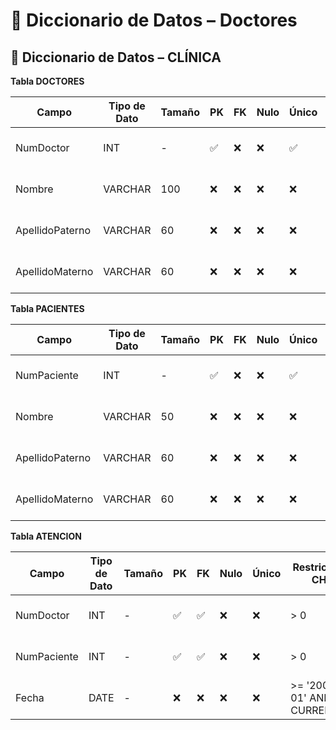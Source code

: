 # 📘 Diccionario de Datos – Doctores
## 📘 Diccionario de Datos – CLÍNICA



 **Tabla DOCTORES**

| Campo             | Tipo de Dato | Tamaño | PK  | FK  | Nulo | Único | Restricciones / CHECK           | Referencia a       | Descripción                      |
|-------------------|--------------|--------|-----|-----|------|--------|---------------------------------|--------------------|----------------------------------|
| NumDoctor         | INT          | -      | ✅   | ❌   | ❌   | ✅     | > 0                             | -                  | Identificador único del doctor   |
| Nombre            | VARCHAR      | 100    | ❌   | ❌   | ❌   | ❌     | Solo letras A-Z, longitud >= 3  | -                  | Nombre del doctor                |
| ApellidoPaterno   | VARCHAR      | 60     | ❌   | ❌   | ❌   | ❌     | Solo letras A-Z, longitud >= 3  | -                  | Apellido paterno del doctor      |
| ApellidoMaterno   | VARCHAR      | 60     | ❌   | ❌   | ❌   | ❌     | Solo letras A-Z, longitud >= 3  | -                  | Apellido materno del doctor      |


 **Tabla PACIENTES**

| Campo             | Tipo de Dato | Tamaño | PK  | FK  | Nulo | Único | Restricciones / CHECK           | Referencia a       | Descripción                      |
|-------------------|--------------|--------|-----|-----|------|--------|---------------------------------|--------------------|----------------------------------|
| NumPaciente       | INT          | -      | ✅   | ❌   | ❌   | ✅     | > 0                             | -                  | Identificador único del paciente |
| Nombre            | VARCHAR      | 50     | ❌   | ❌   | ❌   | ❌     | Solo letras A-Z, longitud >= 3  | -                  | Nombre del paciente              |
| ApellidoPaterno   | VARCHAR      | 60     | ❌   | ❌   | ❌   | ❌     | Solo letras A-Z, longitud >= 3  | -                  | Apellido paterno del paciente    |
| ApellidoMaterno   | VARCHAR      | 60     | ❌   | ❌   | ❌   | ❌     | Solo letras A-Z, longitud >= 3  | -                  | Apellido materno del paciente    |



 **Tabla ATENCION**

| Campo           | Tipo de Dato | Tamaño | PK  | FK  | Nulo | Único | Restricciones / CHECK           | Referencia a            | Descripción                      |
|-----------------|--------------|--------|-----|-----|------|--------|---------------------------------|-------------------------|----------------------------------|
| NumDoctor       | INT          | -      | ✅   | ✅   | ❌   | ❌     | > 0                             | DOCTORES(NumDoctor)     | ID del doctor que atiende        |
| NumPaciente     | INT          | -      | ✅   | ✅   | ❌   | ❌     | > 0                             | PACIENTES(NumPaciente)  | ID del paciente atendido         |
| Fecha           | DATE         | -      | ❌   | ❌   | ❌   | ❌     | >= '2000-01-01' AND <= CURRENT_DATE | -                   | Fecha de la atención médica      |

